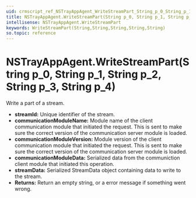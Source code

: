 ```yaml
---
uid: crmscript_ref_NSTrayAppAgent_WriteStreamPart_String_p_0_String_p_1_String_p_2_String_p_3_String_p_4
title: NSTrayAppAgent.WriteStreamPart(String p_0, String p_1, String p_2, String p_3, String p_4)
intellisense: NSTrayAppAgent.WriteStreamPart
keywords: WriteStreamPart(String,String,String,String,String)
so.topic: reference
---
```


# NSTrayAppAgent.WriteStreamPart(String p_0, String p_1, String p_2, String p_3, String p_4)

Write a part of a stream.

* **streamId:** Unique identifier of the stream.
* **communicationModuleName:** Module name of the client communication module that initiated the request. This is sent to make sure the correct version of the communication server module is loaded.
* **communicationModuleVersion:** Module version of the client communication module that initiated the request. This is sent to make sure the correct version of the communication server module is loaded.
* **communicationModuleData:** Serialized data from the communiction client module that initiated this operation.
* **streamData:** Serialized StreamData object containing data to write to the stream.
* **Returns:** Return an empty string, or a error message if something went wrong.
